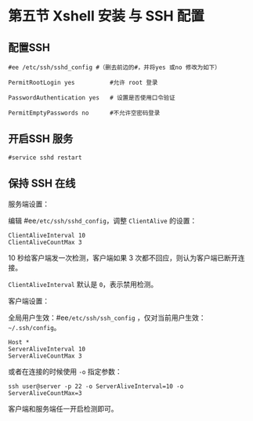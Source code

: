 # 第五节 Xshell 安装 与 SSH 配置

## 配置SSH

`#ee /etc/ssh/sshd_config #（删去前边的#，并将yes 或no 修改为如下）`

`PermitRootLogin yes          #允许 root 登录 `

`PasswordAuthentication yes   # 设置是否使用口令验证 `

`PermitEmptyPasswords no      #不允许空密码登录`

## 开启SSH 服务

`#service sshd restart`

## 保持 SSH 在线 <a href="bao-chi-ssh-zai-xian" id="bao-chi-ssh-zai-xian"></a>

服务端设置：

编辑 #ee`/etc/ssh/sshd_config`，调整 `ClientAlive` 的设置：

```
ClientAliveInterval 10
ClientAliveCountMax 3
```

10 秒给客户端发一次检测，客户端如果 3 次都不回应，则认为客户端已断开连接。

`ClientAliveInterval` 默认是 `0`，表示禁用检测。

客户端设置：

全局用户生效：#ee`/etc/ssh/ssh_config` ，仅对当前用户生效：`~/.ssh/config`。

```
Host *
ServerAliveInterval 10
ServerAliveCountMax 3
```

或者在连接的时候使用 `-o` 指定参数：

```
ssh user@server -p 22 -o ServerAliveInterval=10 -o ServerAliveCountMax=3
```

客户端和服务端任一开启检测即可。
